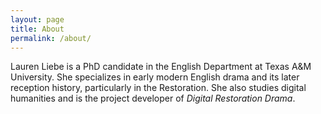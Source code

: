 ```yaml
---
layout: page
title: About
permalink: /about/
---
```


Lauren Liebe is a PhD candidate in the English Department at Texas A&M University. She specializes in early modern English drama and its later reception history, particularly in the Restoration. She also studies digital humanities and is the project developer of *Digital Restoration Drama*.
